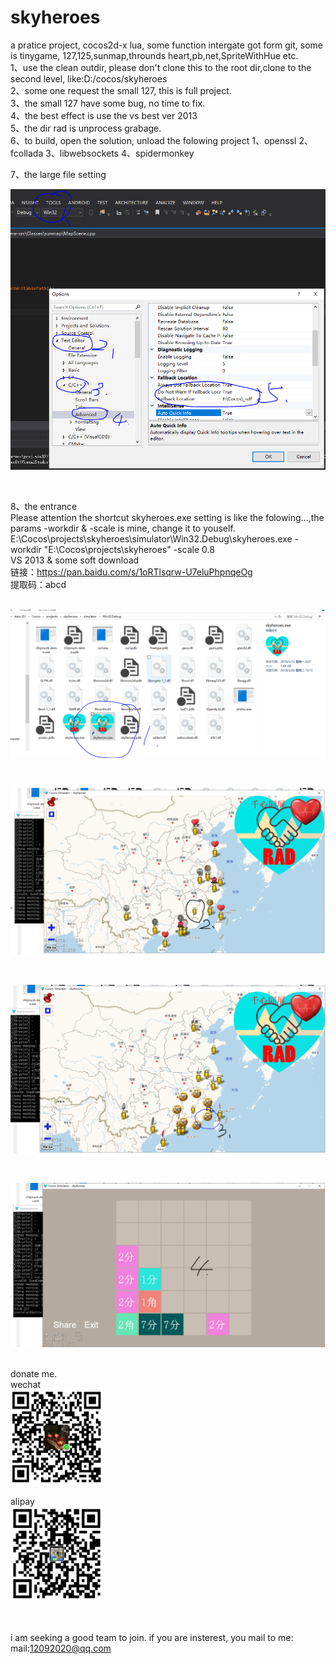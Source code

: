 # skyheroes
a pratice project, cocos2d-x lua,  some function intergate got form git, some is tinygame,  127,125,sunmap,throunds heart,pb,net,SpriteWithHue etc.
<br/>
1、use the clean outdir, please don't clone this to the root dir,clone to the second level, like:D:/cocos/skyheroes 
<br/>
2、some one request the small 127, this is full project.
<br/>
3、the small 127 have some bug, no time to fix.
<br/>
4、the best effect is use the vs best ver 2013
<br/>
5、the dir rad is unprocess grabage.
<br/>
6、to build, open the solution, unload the folowing project
1、openssl
2、fcollada
3、libwebsockets
4、spidermonkey
<br/>

7、the large file setting
<br/>
<p align="center">
    <img src="./pic/5-sdf-setting.PNG">
</p>
<br/>

8、the entrance
<br/>
Please attention the shortcut skyheroes.exe setting is like the folowing...,the params -workdir & -scale is mine, change it to youself.
<br/>
E:\Cocos\projects\skyheroes\simulator\Win32.Debug\skyheroes.exe -workdir "E:\Cocos\projects\skyheroes" -scale 0.8
<br/>
VS 2013 & some soft download <br/>
链接：https://pan.baidu.com/s/1oRTlsqrw-U7eluPhpnqeOg<br/>
提取码：abcd<br/>
<br/>
<p align="center">
    <img src="./pic/1-debug.PNG">
</p>
<br/>
<p align="center">
    <img src="./pic/2-main.PNG">
</p>
<br/>
<p align="center">
    <img src="./pic/3-enter.PNG">
</p>
<br/>
<p align="center">
    <img src="./pic/4-127.PNG">
</p>
<br/>
donate me.
<div class="left">wechat<br/><img src="./pic/cc_wx.png" height="150" width="148" /></div>
<br/>
<div class="left">alipay<br/><img src="./pic/cc_zfb.png" height="150" width="148" /></div>
<br/>
<br/>

i am seeking a good team to join. if you are insterest, you mail to me:
<br/>mail:12092020@qq.com
